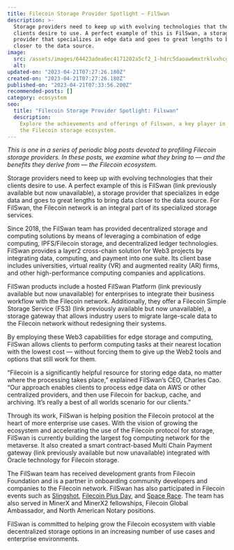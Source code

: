 ```yaml
---
title: Filecoin Storage Provider Spotlight — FilSwan
description: >-
  Storage providers need to keep up with evolving technologies that their
  clients desire to use. A perfect example of this is FilSwan, a storage
  provider that specializes in edge data and goes to great lengths to bring data
  closer to the data source.
image:
  src: /assets/images/64423adea6ec4171202a5cf2_1-hdrc5daoaw6mxtrklvxhcg.png
  alt:
updated-on: "2023-04-21T07:27:26.180Z"
created-on: "2023-04-21T07:27:26.180Z"
published-on: "2023-04-21T07:33:56.200Z"
recommended-posts: []
category: ecosystem
seo:
  title: "Filecoin Storage Provider Spotlight: Filswan"
  description:
    Explore the achievements and offerings of Filswan, a key player in
    the Filecoin storage ecosystem.
---
```


_This is one in a series of periodic blog posts devoted to profiling Filecoin storage providers. In these posts, we examine what they bring to — and the benefits they derive from — the Filecoin ecosystem._

Storage providers need to keep up with evolving technologies that their clients desire to use. A perfect example of this is FilSwan (link previously available but now unavailable), a storage provider that specializes in edge data and goes to great lengths to bring data closer to the data source. For FilSwan, the Filecoin network is an integral part of its specialized storage services.

Since 2018, the FilSwan team has provided decentralized storage and computing solutions by means of leveraging a combination of edge computing, IPFS/Filecoin storage, and decentralized ledger technologies. FilSwan provides a layer2 cross-chain solution for Web3 projects by integrating data, computing, and payment into one suite. Its client base includes universities, virtual reality (VR) and augmented reality (AR) firms, and other high-performance computing companies and applications.

FilSwan products include a hosted FilSwan Platform (link previously available but now unavailable) for enterprises to integrate their business workflow with the Filecoin network. Additionally, they offer a Filecoin Simple Storage Service (FS3) (link previously available but now unavailable), a storage gateway that allows industry users to migrate large-scale data to the Filecoin network without redesigning their systems.

By employing these Web3 capabilities for edge storage and computing, FilSwan allows clients to perform computing tasks at their nearest location with the lowest cost — without forcing them to give up the Web2 tools and options that still work for them.

“Filecoin is a significantly helpful resource for storing edge data, no matter where the processing takes place,” explained FilSwan’s CEO, Charles Cao. “Our approach enables clients to process edge data on AWS or other centralized providers, and then use Filecoin for backup, cache, and archiving. It’s really a best of all worlds scenario for our clients.”

Through its work, FilSwan is helping position the Filecoin protocol at the heart of more enterprise use cases. With the vision of growing the ecosystem and accelerating the use of the Filecoin protocol for storage, FilSwan is currently building the largest fog computing network for the metaverse. It also created a smart contract-based Multi Chain Payment gateway (link previously available but now unavailable) integrated with Oracle technology for Filecoin storage.

The FilSwan team has received development grants from Filecoin Foundation and is a partner in onboarding community developers and companies to the Filecoin network. FilSwan has also participated in Filecoin events such as [Slingshot](https://www.google.com/search?q=filecoin+slingshot&oq=filecoin+slingshot&aqs=chrome..69i57j69i59l2j69i60l4j69i61.1795j0j7&sourceid=chrome&ie=UTF-8), [Filecoin Plus Day](https://www.youtube.com/watch?v=wP4Bk8lBNUc), and [Space Race](https://spacerace.filecoin.io/). The team has also served in MinerX and MinerX2 fellowships, Filecoin Global Ambassador, and North American Notary positions.

FilSwan is committed to helping grow the Filecoin ecosystem with viable decentralized storage options in an increasing number of use cases and enterprise environments.
